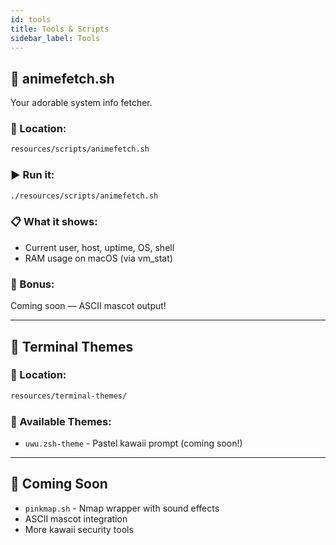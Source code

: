 ```yaml
---
id: tools
title: Tools & Scripts
sidebar_label: Tools
---
```


## 🌸 animefetch.sh

Your adorable system info fetcher.

### 📂 Location:
```bash
resources/scripts/animefetch.sh
```

### ▶️ Run it:

```bash
./resources/scripts/animefetch.sh
```

### 📋 What it shows:

* Current user, host, uptime, OS, shell
* RAM usage on macOS (via vm_stat)

### 🧠 Bonus:

Coming soon — ASCII mascot output!

---

## 🎨 Terminal Themes

### 📂 Location:
```bash
resources/terminal-themes/
```

### 🌈 Available Themes:

* `uwu.zsh-theme` - Pastel kawaii prompt (coming soon!)

---

## 🚀 Coming Soon

* `pinkmap.sh` - Nmap wrapper with sound effects
* ASCII mascot integration
* More kawaii security tools 